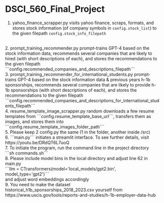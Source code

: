 # DSCI_560_Final_Project
1. yahoo_finance_scrapper.py visits yahoo finance, scraps, formats, and stores stock information (of company symbols in ```config.stock_list```) to the given filepath ```config.stock_info_filepath```
<br/>
2. prompt_training_recommender.py prompt-trains GPT-4 based on the stock information data, recommends several companies that are likely to hired (with short descriptions of each), and stores the recommendations to the given filepath ```config.recommended_companies_and_descriptions_filepath```
<br/>
3. prompt_training_recommender_for_international_students.py prompt-trains GPT-4 based on the stock information data & previous years h-1b sponsorships, recommends several companies that are likely to provide h-1b sponsorships (with short descriptions of each), and stores the recommendations to the given filepath ```config.recommended_companies_and_descriptions_for_international_students_filepath```
<br/>
4. resume_template_image_scrapper.py random downloads a few resume templates from ```config.resume_template_base_url```, transfers them as images, and stores them into ```config.resume_template_images_folder_path```
<br/>
5. Please keep 2 config.py the same (1 in the folder, another inside /src)
<br/>
6. ```main.py``` initiates a streamlit interface. To see further details, visit
   <br/> https://youtu.be/DRdQT6L7uoQ
<br/>
7. To initiate the program, run the command line in the project directory
   <br/>```sh commands.sh```
<br/>
8. Please include model bins in the local directory and adjust line 62 in main.py
   <br/>```llm = CTransformers(model='local_models/gpt2.bin', model_type='gpt2')```
   <br/> and adjust word embeddings accordingly
<br/>
9. You need to make the dataset historical_h1b_sponsorships_2018_2023.csv yourself from
   <br/> https://www.uscis.gov/tools/reports-and-studies/h-1b-employer-data-hub
